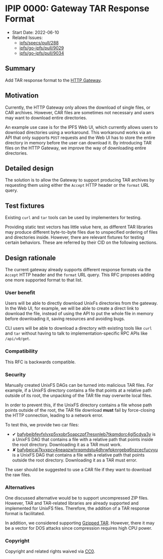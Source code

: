 # IPIP 0000: Gateway TAR Response Format

- Start Date: 2022-06-10
- Related Issues:
  - [ipfs/specs/pull/288](https://github.com/ipfs/specs/pull/288)
  - [ipfs/go-ipfs/pull/9029](https://github.com/ipfs/go-ipfs/pull/9029)
  - [ipfs/go-ipfs/pull/9034](https://github.com/ipfs/go-ipfs/pull/9034)

## Summary

Add TAR response format to the [HTTP Gateway](../http-gateways/).

## Motivation

Currently, the HTTP Gateway only allows the download of single files, or
CAR archives. However, CAR files are sometimes not necessary and users may
want to download entire directories.

An example use case is for the IPFS Web UI, which currently allows users to
download directories using a workaround. This workaround works via an API
that only supports `POST` requests and the Web UI has to store the entire
directory in memory before the user can download it. By introducing TAR files
on the HTTP Gateway, we improve the way of downloading entire directories.

## Detailed design

The solution is to allow the Gateway to support producing TAR archives
by requesting them using either the `Accept` HTTP header or the `format`
URL query.

## Test fixtures

Existing `curl` and `tar` tools can be used by implementers for testing.

Providing static test vectors has little value here, as different TAR libraries may produce
different byte-to-byte files due to unspecified ordering of files and directories inside.
However, there are relevant fixtures for testing certain behaviors. These are
referred by their CID on the following sections.

## Design rationale

The current gateway already supports different response formats via the
`Accept` HTTP header and the `format` URL query. This RFC proposes adding
one more supported format to that list.

### User benefit

Users will be able to directly download UnixFs directories from the gateway. In the Web UI,
for example, we will be able to create a direct link to download the file, instead of using the
API to put the whole file in memory before downloading it, saving resources and avoiding bugs.

CLI users will be able to download a directory with existing tools like `curl` and `tar` without having to talk to implementation-specific RPC APIs like `/api/v0/get`.

### Compatibility

This RFC is backwards compatible.

### Security

Manually created UnixFS DAGs can be turned into malicious TAR files. For example,
if a UnixFS directory contains a file that points at a relative path outside of
its root, the unpacking of the TAR file may overwrite local files.

In order to prevent this, if the UnixFS directory contains a file whose path
points outside of the root, the TAR file download **must** fail by force-closing
the HTTP connection, leading to a network error.

To test this, we provide two car files:

* ✔ [bafybeibfevfxlvxp5vxobr5oapczpf7resxnleb7tkqmdorc4gl5cdva3y](https://dweb.link/ipfs/bafybeibfevfxlvxp5vxobr5oapczpf7resxnleb7tkqmdorc4gl5cdva3y) is a UnixFS
DAG that contains a file with a relative path that points inside the root directory.
Downloading it as a TAR must work.
* ✘ [bafybeicaj7kvxpcv4neaqzwhrqqmdstu4dhrwfpknrgebq6nzcecfucvyu](https://dweb.link/ipfs/bafybeicaj7kvxpcv4neaqzwhrqqmdstu4dhrwfpknrgebq6nzcecfucvyu) is a UnixFS
DAG that contains a file with a relative path that points outside the root directory.
Downloading it as a TAR must error.

The user should be suggested to use a CAR file if they want to download the raw files.

### Alternatives

One discussed alternative would be to support uncompressed ZIP files. However, TAR and
TAR-related libraries are already supported and implemented for UnixFS files. Therefore,
the addition of a TAR response format is facilitated.

In addition, we considered supporting [Gzipped TAR](https://github.com/ipfs/go-ipfs/pull/9034).
However, there it may be a vector for DOS attacks since compression requires high CPU power.

### Copyright

Copyright and related rights waived via [CC0](https://creativecommons.org/publicdomain/zero/1.0/).